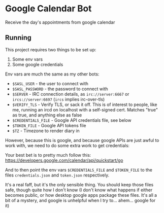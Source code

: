 # Google Calendar Bot

Receive the day's appointments from google calendar

## Running

This project requires two things to be set up:

1. Some env vars
1. Some google credentials

Env vars are much the same as my other bots:

* `$SASL_USER` - the user to connect with
* `$SASL_PASSWORD` - the password to connect with
* `$SERVER` - IRC connection details, as `irc://server:6667` or `ircs://server:6697` (`ircs` implies irc-over-tls)
* `$VERIFY_TLS` - Verify TLS, or sack it off. This is of interest to people, like me, running an ircd on localhost with a self-signed cert. Matches "true" as true, and anything else as false
* `$CREDENTIALS_FILE` - Google API credentials file, see below
* `$TOKEN_FILE` - Google API tokens file
* `$TZ` - Timezone to render diary in

However, because this is google, and because google APIs are just awful to work with, we need to do some extra work to get credentials:

Your best bet is to pretty much follow this: https://developers.google.com/calendar/api/quickstart/go

And to then point the env vars `$CREDENTIALS_FILE` and `$TOKEN_FILE` to the files `credentials.json` and `token.json` respectively.

It's a real faff, but it's the only sensible thing. You should keep those files safe, though quite how I don't know (I don't know what happens if either becomes public, or how desktop google apps package these files. It's all a bit of a mystery, and google is unhelpful when I try to... ahem... google for it)
